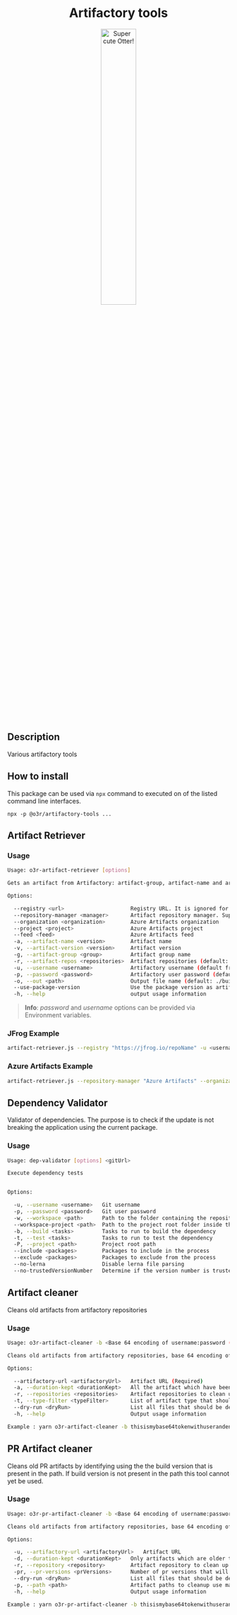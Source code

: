 <h1 align="center">Artifactory tools</h1>
<p align="center">
  <img src="https://raw.githubusercontent.com/AmadeusITGroup/otter/main/.attachments/otter.png" alt="Super cute Otter!" width="40%"/>
</p>

## Description

Various artifactory tools

## How to install

This package can be used via `npx` command to executed on of the listed command line interfaces.

```shell
npx -p @o3r/artifactory-tools ...
```

## Artifact Retriever

### Usage

```bash
Usage: o3r-artifact-retriever [options]

Gets an artifact from Artifactory: artifact-group, artifact-name and artifact-version are mandatory

Options:

  --registry <url>                     Registry URL. It is ignored for Azure Artifacts.
  --repository-manager <manager>       Artifact repository manager. Supported managers are JFrog, Azure Artifacts (default: JFrog)
  --organization <organization>        Azure Artifacts organization
  --project <project>                  Azure Artifacts project
  --feed <feed>                        Azure Artifacts feed
  -a, --artifact-name <version>        Artifact name
  -v, --artifact-version <version>     Artifact version
  -g, --artifact-group <group>         Artifact group name
  -r, --artifact-repos <repositories>  Artifact repositories (default: )
  -u, --username <username>            Artifactory username (default from ARTIFACTORY_USERNAME)
  -p, --password <password>            Artifactory user password (default from ARTIFACTORY_PASSWORD)
  -o, --out <path>                     Output file name (default: ./built/${name}.jar)
  --use-package-version                Use the package version as artifact version
  -h, --help                           output usage information
```

> **Info**: *password* and *username* options can be provided via Environment variables.

### JFrog Example

```bash
artifact-retriever.js --registry "https://jfrog.io/repoName" -u <username> -p <password> -v "1.0.0" -g "io.swagger" -a "typescriptFetch-swagger-codegen" --out /path/to/typescriptFetch-swagger-codegen.jar
```

### Azure Artifacts Example

```bash
artifact-retriever.js --repository-manager "Azure Artifacts" --organization "AmadeusDigitalAirline" --project "Otter" --feed "otter" -u <username> -p <password> -v "1.0.0" -g "io.swagger" -a "typescriptFetch-swagger-codegen" --out /path/to/typescriptFetch-swagger-codegen.jar
```

## Dependency Validator

Validator of dependencies.
The purpose is to check if the update is not breaking the application using the current package.

### Usage

```bash
Usage: dep-validator [options] <gitUrl>

Execute dependency tests


Options:

  -u, --username <username>   Git username
  -p, --password <password>   Git user password
  -w, --workspace <path>      Path to the folder containing the repository to clone
  --workspace-project <path>  Path to the project root folder inside the workspace
  -b, --build <tasks>         Tasks to run to build the dependency
  -t, --test <tasks>          Tasks to run to test the dependency
  -P, --project <path>        Project root path
  --include <packages>        Packages to include in the process
  --exclude <packages>        Packages to exclude from the process
  --no-lerna                  Disable lerna file parsing
  --no-trustedVersionNumber   Determine if the version number is trusted (used for version number generated in Pull Request)
```

## Artifact cleaner

Cleans old artifacts from artifactory repositories

### Usage

```bash
Usage: o3r-artifact-cleaner -b <Base 64 encoding of username:password (password already encrypted from artifactory UI)> [options]

Cleans old artifacts from artifactory repositories, base 64 encoding of username:password is mandatory

Options:

  --artifactory-url <artifactoryUrl>   Artifact URL (Required)
  -a, --duration-kept <durationKept>   All the artifact which have been created since more time than this value(ms) will be deleted (Default to 10080000ms (i.e. 7 days))
  -r, --repositories <repositories>    Artifact repositories to clean up (coma separated) ex : npm-otter-pr,npm-refx-pr (Default to npm-otter-pr)
  -t, --type-filter <typeFilter>       List of artifact type that should be deleted coma separated (ex: jar,tgz) (Default : tgz)
  --dry-run <dryRun>                   List all files that should be deleted without actually deleting them. (Default to false)
  -h, --help                           Output usage information

Example : yarn o3r-artifact-cleaner -b thisismybase64tokenwithuserandencryptedpassword
```

## PR Artifact cleaner

Cleans old PR artifacts by identifying using the the build version that is present in the path. If build version is not present in the path this tool cannot yet be used.

### Usage

```bash
Usage: o3r-pr-artifact-cleaner -b <Base 64 encoding of username:password (password already encrypted from artifactory UI)> [options]

Cleans old artifacts from artifactory repositories, base 64 encoding of username:password is mandatory

Options:

  -u, --artifactory-url <artifactoryUrl>   Artifact URL
  -d, --duration-kept <durationKept>   Only artifacts which are older than this value (in days) will be deleted. (Default to 1 day)
  -r, --repository <repository>        Artifact repository to clean up. (Default to dga-maven-built-adt-nce)
  -pr, --pr-versions <prVersions>      Number of pr versions that will be kept. (Default to 2 last versions)
  --dry-run <dryRun>                   List all files that should be deleted without actually deleting them. (Default to false)
  -p, --path <path>                    Artifact paths to cleanup use matcher from AQL language. Be careful that the path do not include release artifacts (Default to com/amadeus/retailing/*-PR-*)
  -h, --help                           Output usage information

Example : yarn o3r-pr-artifact-cleaner -b thisismybase64tokenwithuserandencryptedpassword
```
